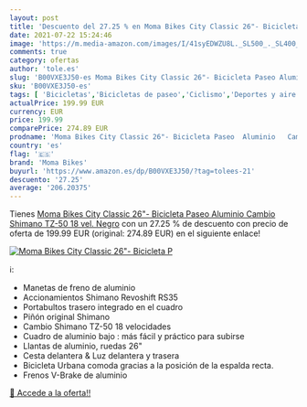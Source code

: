 ```yaml
---
layout: post
title: 'Descuento del 27.25 % en Moma Bikes City Classic 26"- Bicicleta P'
date: 2021-07-22 15:24:46
image: 'https://m.media-amazon.com/images/I/41syEDWZU8L._SL500_._SL400_.jpg'
comments: true
category: ofertas
author: 'tole.es'
slug: 'B00VXE3J50-es Moma Bikes City Classic 26"- Bicicleta Paseo Aluminio...'
sku: 'B00VXE3J50-es'
tags: [ 'Bicicletas','Bicicletas de paseo','Ciclismo','Deportes y aire libre','Ropa y equipo para deportes','bicicleta','moma bikes', ]
actualPrice: 199.99 EUR
currency: EUR
price: 199.99
comparePrice: 274.89 EUR
prodname: 'Moma Bikes City Classic 26"- Bicicleta Paseo  Aluminio   Cambio Shimano TZ-50 18 vel.  Negro'
country: 'es'
flag: '🇪🇸'
brand: 'Moma Bikes'
buyurl: 'https://www.amazon.es/dp/B00VXE3J50/?tag=tolees-21'
descuento: '27.25'
average: '206.20375'
---
```


Tienes [Moma Bikes City Classic 26"- Bicicleta Paseo  Aluminio   Cambio Shimano TZ-50 18 vel.  Negro](https://www.amazon.es/dp/B00VXE3J50/?tag=tolees-21) con un 27.25 % de descuento con precio de oferta de 199.99 EUR (original: 274.89 EUR) en el siguiente enlace!

[![Moma Bikes City Classic 26"- Bicicleta P](https://m.media-amazon.com/images/I/41syEDWZU8L._SL500_._SL400_.jpg)](https://www.amazon.es/dp/B00VXE3J50/?tag=tolees-21)

ℹ️:

- Manetas de freno de aluminio
- Accionamientos Shimano Revoshift RS35
- Portabultos trasero integrado en el cuadro
- Piñón original Shimano
- Cambio Shimano TZ-50 18 velocidades
- Cuadro de aluminio bajo : más fácil y práctico para subirse
- Llantas de aluminio, ruedas 26"
- Cesta delantera & Luz delantera y trasera
- Bicicleta Urbana comoda gracias a la posición de la espalda recta.
- Frenos V-Brake de aluminio

[🛒 Accede a la oferta!!](https://www.amazon.es/dp/B00VXE3J50/?tag=tolees-21)
